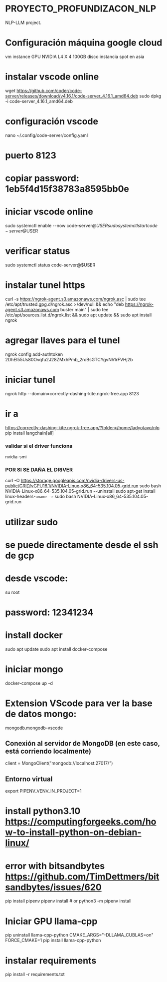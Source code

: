 # PROYECTO_PROFUNDIZACON_NLP
NLP-LLM project.

# Configuración máquina google cloud

vm instance
    GPU NVIDIA L4 X 4
    100GB disco
    instancia spot en asia

# instalar vscode online
wget https://github.com/coder/code-server/releases/download/v4.16.1/code-server_4.16.1_amd64.deb
sudo dpkg -i code-server_4.16.1_amd64.deb 


# configuración vscode
nano ~/.config/code-server/config.yaml
# puerto 8123
# copiar password: 1eb5f4d15f38783a8595bb0e

# iniciar vscode online
sudo systemctl enable --now code-server@$USER
sudo systemctl start code-server@$USER
# verificar status
sudo systemctl status code-server@$USER



# instalar tunel https
curl -s https://ngrok-agent.s3.amazonaws.com/ngrok.asc | sudo tee /etc/apt/trusted.gpg.d/ngrok.asc >/dev/null && echo "deb https://ngrok-agent.s3.amazonaws.com buster main" | sudo tee /etc/apt/sources.list.d/ngrok.list && sudo apt update && sudo apt install ngrok

# agregar llaves para el tunel
ngrok config add-authtoken 2DhEI55Us80Ovqfu2J28ZMxhPmb_2roBsGTCYgvNh1rFVHj2b

# iniciar tunel
ngrok http --domain=correctly-dashing-kite.ngrok-free.app 8123

# ir a
https://correctly-dashing-kite.ngrok-free.app/?folder=/home/ladyotavo/nlp
pip install langchain[all]



### validar si el driver funciona
nvidia-smi

### POR SI SE DAÑA EL DRIVER
curl -O https://storage.googleapis.com/nvidia-drivers-us-public/GRID/vGPU16.1/NVIDIA-Linux-x86_64-535.104.05-grid.run
sudo bash NVIDIA-Linux-x86_64-535.104.05-grid.run --uninstall
sudo apt-get install linux-headers-`uname -r`
sudo bash NVIDIA-Linux-x86_64-535.104.05-grid.run

# utilizar sudo 
# se puede directamente desde el ssh de gcp
# desde vscode:
su root
# password: 12341234

# install docker
sudo apt update
sudo apt install docker-compose

# iniciar mongo
docker-compose up -d

# Extension VScode para ver la base de datos mongo: 
mongodb.mongodb-vscode

## Conexión al servidor de MongoDB (en este caso, está corriendo localmente)
client = MongoClient("mongodb://localhost:27017/")


## Entorno virtual

export PIPENV_VENV_IN_PROJECT=1

# install python3.10 https://computingforgeeks.com/how-to-install-python-on-debian-linux/
# error with bitsandbytes https://github.com/TimDettmers/bitsandbytes/issues/620

pip install pipenv 
pipenv install # or python3 -m pipenv install

# Iniciar GPU llama-cpp
pip uninstall llama-cpp-python
CMAKE_ARGS="-DLLAMA_CUBLAS=on" FORCE_CMAKE=1 pip install llama-cpp-python

# instalar requirements
pip install -r requirements.txt
